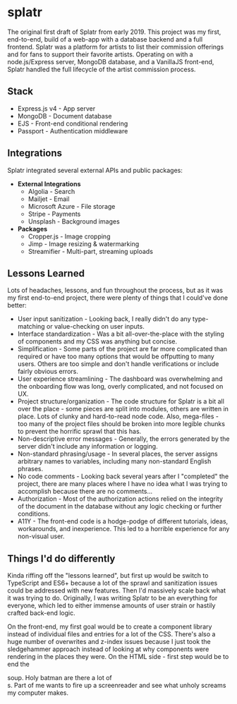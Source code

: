 # splatr
The original first draft of Splatr from early 2019. This project was my first, end-to-end, build of a web-app with a database backend and a full frontend. Splatr was a platform for artists to list their commission offerings and for fans to support their favorite artists. Operating on with a node.js/Express server, MongoDB database, and a VanillaJS front-end, Splatr handled the full lifecycle of the artist commission process.

## Stack
* Express.js v4 - App server
* MongoDB - Document database
* EJS - Front-end conditional rendering
* Passport - Authentication middleware

## Integrations
Splatr integrated several external APIs and public packages:
* **External Integrations**
  * Algolia - Search
  * Mailjet - Email
  * Microsoft Azure - File storage 
  * Stripe - Payments
  * Unsplash - Background images
* **Packages**
  * Cropper.js - Image cropping
  * Jimp - Image resizing & watermarking
  * Streamifier - Multi-part, streaming uploads
 
## Lessons Learned
Lots of headaches, lessons, and fun throughout the process, but as it was my first end-to-end project, there were plenty of things that I could've done better:
* User input sanitization - Looking back, I really didn't do any type-matching or value-checking on user inputs.
* Interface standardization - Was a bit all-over-the-place with the styling of components and my CSS was anything but concise.
* Simplification - Some parts of the project are far more complicated than required or have too many options that would be offputting to many users. Others are too simple and don't handle verifications or include fairly obvious errors.
* User experience streamlining - The dashboard was overwhelming and the onboarding flow was long, overly complicated, and not focused on UX.
* Project structure/organization - The code structure for Splatr is a bit all over the place - some pieces are split into modules, others are written in place. Lots of clunky and hard-to-read node code. Also, mega-files - too many of the project files should be broken into more legible chunks to prevent the horrific sprawl that this has.
* Non-descriptive error messages - Generally, the errors generated by the server didn't include any information or logging.
* Non-standard phrasing/usage - In several places, the server assigns arbitrary names to variables, including many non-standard English phrases.
* No code comments - Looking back several years after I "completed" the project, there are many places where I have no idea what I was trying to accomplish because there are no comments...
* Authorization - Most of the authorization actions relied on the integrity of the document in the database without any logic checking or further conditions.
* A11Y - The front-end code is a hodge-podge of different tutorials, ideas, workarounds, and inexperience. This led to a horrible experience for any non-visual user.

## Things I'd do differently
Kinda riffing off the "lessons learned", but first up would be switch to TypeScript and ES6+ because a lot of the sprawl and sanitization issues could be addressed with new features. Then I'd massively scale back what it was trying to do. Originally, I was writing Splatr to be an everything for everyone, which led to either immense amounts of user strain or hastily crafted back-end logic.

On the front-end, my first goal would be to create a component library instead of individual files and entries for a lot of the CSS. There's also a huge number of overwrites and z-index issues because I just took the sledgehammer approach instead of looking at why components were rendering in the places they were. On the HTML side - first step would be to end the <div> soup. Holy batman are there a lot of <div>s. Part of me wants to fire up a screenreader and see what unholy screams my computer makes.
  
